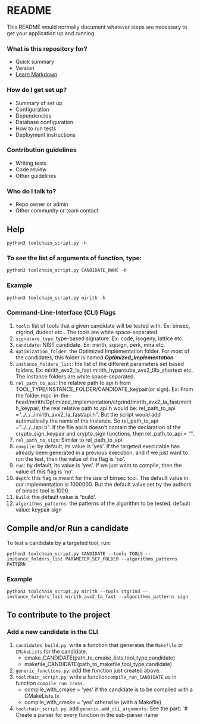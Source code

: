 # README #

This README would normally document whatever steps are necessary to get your application up and running.

### What is this repository for? ###

* Quick summary
* Version
* [Learn Markdown](https://bitbucket.org/tutorials/markdowndemo)

### How do I get set up? ###

* Summary of set up
* Configuration
* Dependencies
* Database configuration
* How to run tests
* Deployment instructions

### Contribution guidelines ###

* Writing tests
* Code review
* Other guidelines

### Who do I talk to? ###

* Repo owner or admin
* Other community or team contact

## Help
```
python3 toolchain_script.py -h
```


### To see the list of arguments of function, type:
```
python3 toolchain_script.py CANDIDATE_NAME -h
```

### Example
```
python3 toolchain_script.py mirith -h
```
### Command-Line-Interface (CLI) Flags

1. `tools`: list of tools that a given candidate will be tested with. Ex: binsec, ctgrind, dudect etc.. The tools are white space-separated
2. `signature_type`: type-based signature. Ex: code, isogeny, lattice etc.
3. `candidate`: NIST candidate. Ex: mirith, sqisign, perk, mira etc.
4. `optimization_folder`: the Optimized Implementation folder. For most of the candidates, this 
    folder is named ***Optimized_Implementation***
5. `instance_folders_list`: the list of the different parameters set based folders. 
    Ex: mirith_avx2_Ia_fast  mirith_hypercube_avx2_IIIb_shortest etc.. The instance folders are white space-separated.
6. `rel_path_to_api`: the relative path to api.h from 
   TOOL_TYPE/INSTANCE_FOLDER/CANDIDATE_keypair(or sign). 
   Ex: From the folder mpc-in-the-head/mirith/Optimized_Implementation/ctgrind/mirith_avx2_Ia_fast/mirith_keypair, the real
   relative path to api.h would be: rel_path_to_api ="../../../mirith_avx2_Ia_fast/api.h". But the script would add automatically the 
   name of the instance. So rel_path_to_api ="../../../api.h".
   If the file api.h doesn't contain the declaration of the crypto_sign_keypair and crypto_sign functions, then
   rel_path_to_api = "".
7. `rel_path_to_sign`: Similar to rel_path_to_api.
8. `compile`: by default, its value is 'yes'. If the targeted executable has already been generated in a previous execution, and if 
   we just want to run the test, then the value of the flag is 'no'.
9. `run`: by default, its value is 'yes'. If we just want to compile, then the value of this flag is 'no'.
10. `depth`: this flag is meant for the use of binsec tool. The default value in our implementation is 1000000. But the default value
    set by the authors of binsec tool is 1000.
11. `build`: the default value is 'build'.
12. `algorithms_patterns`: the patterns of the algorithm to be tested. default value: keypair sign

## Compile and/or Run a candidate

To test a candidate by a targeted tool, run:

```
python3 toolchain_script.py CANDIDATE --tools TOOLS --instance_folders_list PARAMETER_SET_FOLDER --algorithms_patterns PATTERN
```

### Example

````
python3 toolchain_script.py mirith --tools ctgrind --instance_folders_list mirith_avx2_Ia_fast --algorithms_patterns sign
````

## To contribute to the project

### Add a new candidate in the CLI

1. `candidates_build.py`: write a function that generates the `Makefile` or `CMakeLists` for the candidate. 
   - cmake_CANDIDATE(path_to_cmake_lists,tool_type,candidate)
   - makefile_CANDIDATE(path_to_makefile,tool_type,candidate)
2. `generic_functions.py`: add the function just created above. 
3. `toolchain_script.py`: write a function`compile_run_CANDIDATE` as in function `compile_run_cross`.
   - compile_with_cmake = 'yes' if the candidate is to be compiled with a CMakeLists.tx
   - compile_with_cmake = 'yes' otherwise (with a Makefile)
4. `toolchain_script.py`: add `generic.add_cli_arguments`: See the part: `# Create a parser for every function in the sub-parser name